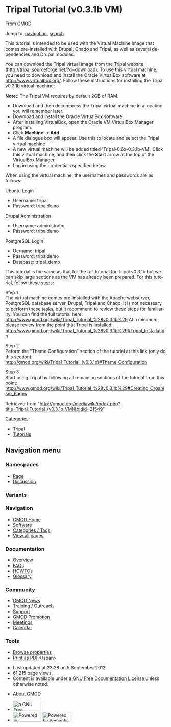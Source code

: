 <div id="mw-page-base" class="noprint">

</div>

<div id="mw-head-base" class="noprint">

</div>

<div id="content" class="mw-body" role="main">

<span id="top"></span>

<div id="mw-js-message" style="display:none;">

</div>



# <span dir="auto">Tripal Tutorial (v0.3.1b VM)</span>

<div id="bodyContent">

<div id="siteSub">

From GMOD

</div>

<div id="contentSub">

</div>

<div id="jump-to-nav" class="mw-jump">

Jump to: [navigation](#mw-navigation), [search](#p-search)

</div>

<div id="mw-content-text" class="mw-content-ltr" lang="en" dir="ltr">

This tutorial is intended to be used with the Virtual Machine Image that
comes pre-installed with Drupal, Chado and Tripal, as well as several
dependencies and Drupal modules.

You can download the Tripal virtual image from the Tripal website
(<a href="http://tripal.sourceforge.net/?q=download"
class="external free"
rel="nofollow">http://tripal.sourceforge.net/?q=download</a>). To use
this virtual machine, you need to download and install the Oracle
VirtualBox software at
<a href="http://www.virtualbox.org/" class="external free"
rel="nofollow">http://www.virtualbox.org/</a>. Follow these instructions
for installing the Tripal v0.3.1b virtual machine:

**Note:**: The Tripal VM requires by default 2GB of RAM.

- Download and then decompress the Tripal virtual machine in a location
  you will remember later.
- Download and install the Oracle VirtualBox software.
- After installing VirtualBox, open the Oracle VM VirtualBox Manager
  program.
- Click **Machine** → **Add**
- A file dialogue box will appear. Use this to locate and select the
  Tripal virtual machine
- A new virtual machine will be added titled 'Tripal-0.6x-0.3.1b-VM'.
  Click this virtual machine, and then click the **Start** arrow at the
  top of the VirtualBox Manager.
- Log in using the credentials specified below.

When using the virtual machine, the usernames and passwords are as
follows:

Ubuntu Login

- Username: tripal
- Password: tripaldemo

Drupal Administration

- Username: administrator
- Password: tripaldemo

PostgreSQL Login

- Uername: tripal
- Password: tripaldemo
- Database: tripal_demo

This tutorial is the same as that for the full tutorial for Tripal
v0.3.1b but we can skip large sections as the VM has already been
prepared. For this tutorial, follow these steps:

Step 1  
The virtual machine comes pre-installed with the Apache webserver,
PostgreSQL database server, Drupal, Tripal and Chado. It is not
necessary to perform these tasks, but it recommend to review these steps
for familiarity. You can find the full tutorial here:
<a href="http://www.gmod.org/wiki/Tripal_Tutorial_%28v0.3.1b%29"
class="external free"
rel="nofollow">http://www.gmod.org/wiki/Tripal_Tutorial_%28v0.3.1b%29</a>
At a minimum, please review from the point that Tripal is installed: <a
href="http://www.gmod.org/wiki/Tripal_Tutorial_%28v0.3.1b%29#Tripal_Installation#Tripal_Installation"
class="external free"
rel="nofollow">http://www.gmod.org/wiki/Tripal_Tutorial_%28v0.3.1b%29#Tripal_Installation</a>

<!-- -->

Step 2  
Peform the "Theme Configuration" section of the tutorial at this link
(only do this section):
<a href="Tripal_Tutorial_(v0.3.1b)#Theme_Configuration"
class="external free"
rel="nofollow">http://gmod.org/wiki/Tripal_Tutorial_(v0.3.1b)#Theme_Configuration</a>

<!-- -->

Step 3  
Start using Tripal by following all remaining sections of the tutorial
from this point: <a
href="http://www.gmod.org/wiki/Tripal_Tutorial_%28v0.3.1b%29#Creating_Organism_Pages#Creating_Organism_Pages"
class="external free"
rel="nofollow">http://www.gmod.org/wiki/Tripal_Tutorial_%28v0.3.1b%29#Creating_Organism_Pages</a>

</div>

<div class="printfooter">

Retrieved from
"<http://gmod.org/mediawiki/index.php?title=Tripal_Tutorial_(v0.3.1b_VM)&oldid=21549>"

</div>

<div id="catlinks" class="catlinks">

<div id="mw-normal-catlinks" class="mw-normal-catlinks">

[Categories](Special:Categories "Special:Categories"):

- [Tripal](Category:Tripal "Category:Tripal")
- [Tutorials](Category:Tutorials "Category:Tutorials")

</div>

</div>

<div class="visualClear">

</div>

</div>

</div>

<div id="mw-navigation">

## Navigation menu

<div id="mw-head">



<div id="left-navigation">

<div id="p-namespaces" class="vectorTabs" role="navigation"
aria-labelledby="p-namespaces-label">

### Namespaces

- <span id="ca-nstab-main"><a href="Tripal_Tutorial_(v0.3.1b_VM)" accesskey="c"
  title="View the content page [c]">Page</a></span>
- <span id="ca-talk"><a
  href="http://gmod.org/mediawiki/index.php?title=Talk:Tripal_Tutorial_(v0.3.1b_VM)&amp;action=edit&amp;redlink=1"
  accesskey="t"
  title="Discussion about the content page [t]">Discussion</a></span>

</div>

<div id="p-variants" class="vectorMenu emptyPortlet" role="navigation"
aria-labelledby="p-variants-label">

### 

### Variants[](#)

<div class="menu">

</div>

</div>

</div>

<div id="right-navigation">





</div>



</div>

</div>

</div>

<div id="mw-panel">

<div id="p-logo" role="banner">

<a href="Main_Page"
style="background-image: url(../images/GMOD-cogs.png);"
title="Visit the main page"></a>

</div>

<div id="p-Navigation" class="portal" role="navigation"
aria-labelledby="p-Navigation-label">

### Navigation

<div class="body">

- <span id="n-GMOD-Home">[GMOD Home](Main_Page)</span>
- <span id="n-Software">[Software](GMOD_Components)</span>
- <span id="n-Categories-.2F-Tags">[Categories /
  Tags](Categories)</span>
- <span id="n-View-all-pages">[View all pages](Special:AllPages)</span>

</div>

</div>

<div id="p-Documentation" class="portal" role="navigation"
aria-labelledby="p-Documentation-label">

### Documentation

<div class="body">

- <span id="n-Overview">[Overview](Overview)</span>
- <span id="n-FAQs">[FAQs](Category:FAQ)</span>
- <span id="n-HOWTOs">[HOWTOs](Category:HOWTO)</span>
- <span id="n-Glossary">[Glossary](Glossary)</span>

</div>

</div>

<div id="p-Community" class="portal" role="navigation"
aria-labelledby="p-Community-label">

### Community

<div class="body">

- <span id="n-GMOD-News">[GMOD News](GMOD_News)</span>
- <span id="n-Training-.2F-Outreach">[Training /
  Outreach](Training_and_Outreach)</span>
- <span id="n-Support">[Support](Support)</span>
- <span id="n-GMOD-Promotion">[GMOD Promotion](GMOD_Promotion)</span>
- <span id="n-Meetings">[Meetings](Meetings)</span>
- <span id="n-Calendar">[Calendar](Calendar)</span>

</div>

</div>

<div id="p-tb" class="portal" role="navigation"
aria-labelledby="p-tb-label">

### Tools

<div class="body">


- <span id="t-smwbrowselink"><a href="Special:Browse/Tripal_Tutorial_(v0.3.1b_VM)"
  rel="smw-browse">Browse properties</a></span>
- <span id="t-pdf">[Print as
  PDF](http://gmod.org/mediawiki/index.php?title=Special:PdfPrint&page=Tripal_Tutorial_(v0.3.1b_VM))</span>

</div>

</div>

</div>

</div>

<div id="footer" role="contentinfo">

- <span id="footer-info-lastmod">Last updated at 23:28 on 5 September
  2012.</span>
- <span id="footer-info-viewcount">61,215 page views.</span>
- <span id="footer-info-copyright">Content is available under
  <a href="http://www.gnu.org/licenses/fdl-1.3.html" class="external"
  rel="nofollow">a GNU Free Documentation License</a> unless otherwise
  noted.</span>

<!-- -->

- <span id="footer-places-about">[About
  GMOD](GMOD:About "GMOD:About")</span>

<!-- -->

- <span id="footer-copyrightico">[<img src="http://www.gnu.org/graphics/gfdl-logo-small.png" width="88"
  height="31" alt="a GNU Free Documentation License" />](http://www.gnu.org/licenses/fdl-1.3.html)</span>
- <span id="footer-poweredbyico">[<img
  src="../mediawiki/skins/common/images/poweredby_mediawiki_88x31.png"
  width="88" height="31" alt="Powered by MediaWiki" />](http://www.mediawiki.org/)
  [<img
  src="../mediawiki/extensions/SemanticMediaWiki/resources/images/smw_button.png"
  width="88" height="31" alt="Powered by Semantic MediaWiki" />](https://www.semantic-mediawiki.org/wiki/Semantic_MediaWiki)</span>

<div style="clear:both">

</div>

</div>
